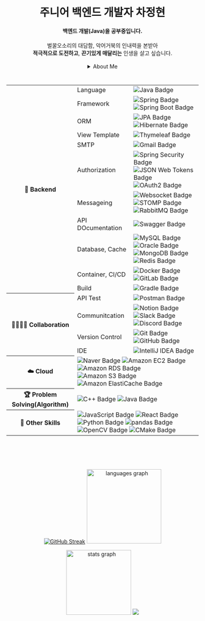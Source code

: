 <!-- Header -->

<!-- 자기소개 -->
<div align="center">
  <h1>주니어 백엔드 개발자 차정현</h1>
</div>

<div align="center">
  <h4>백엔드 개발(Java)을 공부중입니다.</h4>
  벌꿀오소리의 대담함, 악어거북의 인내력을 본받아<br>
  <b>적극적으로 도전하고</b>, <b>끈기있게 매달리는</b> 인생을 살고 싶습니다.
</div>

</br>

<div align="center">
  <details>
    <summary>About Me</summary>
      <dl>
        <dt>Education</dt>
        <dd>
          한양대학교 ERICA캠퍼스 전자공학부 졸업<br>
          한양대학교 대학원 전자공학과 양자정보융합전공(휴학)
        </dd>
        <dt>Activity & Study</dt>
        <dd>
          정보처리학회 춘계학술대회 장려상 수상<br>
          암호동아리 HyCrypto 발족/회장 역임<br>
          멀티캠퍼스 백엔드 개발(자바) 팀프로젝트 팀장 역임/최우수상<br>
          스파르타 Docker & CI/CD 스터디
        </dd>
      </dl>
    </summary>
  </details>
</div>

<!-- Body -->

<br clear="both">

###

<div align="center">
  <table>
    <tr>
      <th rowspan="12">
        🌱 Backend
      </th>
    </tr>
    <tr>
      <td>Language</td>
      <td>
        <img src="https://img.shields.io/badge/Java-orange?style=for-the-badge&logo=Java&logoColor=white&style=flat" alt="Java Badge">
      </td>
    </tr>
    <tr>
      <td>Framework</td>
      <td>
        <img src="https://img.shields.io/badge/Spring-6DB33F?logo=spring&logoColor=fff&style=flat" alt="Spring Badge">
        <img src="https://img.shields.io/badge/Spring%20Boot-6DB33F?logo=springboot&logoColor=fff&style=flat" alt="Spring Boot Badge">
      </td>
    </tr>
    <tr>
      <td>ORM</td>
      <td>
        <img src="https://img.shields.io/badge/Spring Data JPA-green?style=for-the-badge&logo=JPA&logoColor=white&style=flat" alt="JPA Badge">
        <img src="https://img.shields.io/badge/Hibernate-59666C?logo=hibernate&logoColor=fff&style=flat" alt="Hibernate Badge">
      </td>
    </tr>
    <tr>
      <td>View Template</td>
      <td>
        <img src="https://img.shields.io/badge/Thymeleaf-005F0F?logo=thymeleaf&logoColor=fff&style=flat" alt="Thymeleaf Badge">
      </td>
    </tr>
    <tr>
      <td>SMTP</td>
      <td>
        <img src="https://img.shields.io/badge/Gmail-EA4335?logo=gmail&logoColor=fff&style=flat" alt="Gmail Badge">
      </td>
    </tr>
    <tr>
      <td>Authorization</td>
      <td>
        <img src="https://img.shields.io/badge/Spring%20Security-6DB33F?logo=springsecurity&logoColor=fff&style=flat" alt="Spring Security Badge">
        <img src="https://img.shields.io/badge/JSON%20Web%20Tokens-000?logo=jsonwebtokens&logoColor=fff&style=flat" alt="JSON Web Tokens Badge">
        <img src="https://img.shields.io/badge/OAuth2-59666C?logo=oauth2&logoColor=fff&&style=flat" alt="OAuth2 Badge">
      </td>
    </tr>
    <tr>
      <td>Messageing</td>
      <td>
        <img src="https://img.shields.io/badge/Websocket-FF7900?logo=websocket&logoColor=fff&&style=flat" alt="Websocket Badge">
        <img src="https://img.shields.io/badge/STOMP-000?logo=stomp&logoColor=fff&style=flat" alt="STOMP Badge">
        <img src="https://img.shields.io/badge/RabbitMQ-F60?logo=rabbitmq&logoColor=fff&style=flat" alt="RabbitMQ Badge">
      </td>
    </tr>
    <tr>
      <td>API DOcumentation</td>
      <td>
        <img src="https://img.shields.io/badge/Swagger-85EA2D?logo=swagger&logoColor=000&style=flat" alt="Swagger Badge">
      </td>
    </tr>
    <tr>
      <td>Database, Cache</td>
      <td>
        <img src="https://img.shields.io/badge/MySQL-4479A1?logo=mysql&logoColor=fff&style=flat" alt="MySQL Badge">
        <img src="https://img.shields.io/badge/Oracle-F80000?logo=oracle&logoColor=fff&style=flat" alt="Oracle Badge">
        <img src="https://img.shields.io/badge/MongoDB-47A248?logo=mongodb&logoColor=fff&style=flat" alt="MongoDB Badge">
        <img src="https://img.shields.io/badge/Redis-FF4438?logo=redis&logoColor=fff&style=flat" alt="Redis Badge">
      </td>
    </tr>
    <tr>
      <td>Container, CI/CD</td>
      <td>
        <img src="https://img.shields.io/badge/Docker-2496ED?logo=docker&logoColor=fff&style=flat" alt="Docker Badge">
        <img src="https://img.shields.io/badge/GitLab-FC6D26?logo=gitlab&logoColor=fff&style=flat" alt="GitLab Badge">
      </td>
    </tr>
    <tr>
      <td>Build</td>
      <td>
        <img src="https://img.shields.io/badge/Gradle-02303A?logo=gradle&logoColor=fff&style=flat" alt="Gradle Badge">
      </td>
    </tr>
    <tr>
      <th rowspan="5">👨‍👩‍👦‍👦 Collaboration</th>
    </tr>
    <tr>
      <td>API Test</td>
      <td>
        <img src="https://img.shields.io/badge/Postman-FF6C37?logo=postman&logoColor=fff&style=flat" alt="Postman Badge">
      </td>
    </tr>
    <tr>
      <td>Communitcation</td>
      <td>
        <img src="https://img.shields.io/badge/Notion-000?logo=notion&logoColor=fff&style=flat" alt="Notion Badge">
        <img src="https://img.shields.io/badge/Slack-4A154B?logo=slack&logoColor=fff&style=flat" alt="Slack Badge">
        <img src="https://img.shields.io/badge/Discord-5865F2?logo=discord&logoColor=fff&style=flat" alt="Discord Badge">
      </td>
    </tr>
    <tr>
      <td>Version Control</td>
      <td>
        <img src="https://img.shields.io/badge/Git-F05032?logo=git&logoColor=fff&style=flat" alt="Git Badge">
        <img src="https://img.shields.io/badge/GitHub-181717?logo=github&logoColor=fff&style=flat" alt="GitHub Badge">
      </td>
    </tr>
    <tr>
      <td>IDE</td>
      <td>
        <img src="https://img.shields.io/badge/IntelliJ%20IDEA-000?logo=intellijidea&logoColor=fff&style=flat" alt="IntelliJ IDEA Badge">
      </td>
    </tr>
    <tr>
      <th rowspan="2">☁️ Cloud</th>
    </tr>
    <tr>
      <td colspan="2">
        <img src="https://img.shields.io/badge/Naver%20Cloud-03C75A?logo=naver&logoColor=fff&style=flat" alt="Naver Badge">
        <img src="https://img.shields.io/badge/EC2-F90?logo=amazonec2&logoColor=fff&style=flat" alt="Amazon EC2 Badge">
        <img src="https://img.shields.io/badge/RDS-527FFF?logo=amazonrds&logoColor=fff&style=flat" alt="Amazon RDS Badge">
        <img src="https://img.shields.io/badge/S3-569A31?logo=amazons3&logoColor=fff&style=flat" alt="Amazon S3 Badge">
        <img src="https://img.shields.io/badge/ElastiCache-C925D1?logo=amazonelasticache&logoColor=fff&style=flat" alt="Amazon ElastiCache Badge">
      </td>
    </tr>
    <tr>
      <th rowspan="2">🏆 Problem Solving(Algorithm)</th>
    </tr>
    <tr>
      <td colspan="2">
        <img src="https://img.shields.io/badge/C%2B%2B-00599C?logo=cplusplus&logoColor=fff&style=flat" alt="C++ Badge">
        <img src="https://img.shields.io/badge/Java-orange?style=for-the-badge&logo=Java&logoColor=white&style=flat" alt="Java Badge">
      </td>
    </tr>
    <tr>
      <th rowspan="2">🔨 Other Skills</th>
    </tr>
    <tr>
      <td colspan="2">
        <img src="https://img.shields.io/badge/JavaScript-F7DF1E?logo=javascript&logoColor=000&style=flat" alt="JavaScript Badge">
        <img src="https://img.shields.io/badge/React-61DAFB?logo=react&logoColor=000&style=flat" alt="React Badge">
        <img src="https://img.shields.io/badge/Python-3776AB?logo=python&logoColor=fff&style=flat" alt="Python Badge">
        <img src="https://img.shields.io/badge/pandas-150458?logo=pandas&logoColor=fff&style=flat" alt="pandas Badge">
        <img src="https://img.shields.io/badge/OpenCV-5C3EE8?logo=opencv&logoColor=fff&style=flat" alt="OpenCV Badge">
        <img src="https://img.shields.io/badge/CMake-064F8C?logo=cmake&logoColor=fff&style=flat" alt="CMake Badge">
      </td>
    </tr>
  </table>
</div>




###

<br clear="both">

<div align="center">
<!--   <img src="https://img.shields.io/static/v1?message=Instagram&logo=instagram&label=&color=E4405F&logoColor=white&labelColor=&style=for-the-badge" height="35" alt="instagram logo"  />
  <img src="https://img.shields.io/static/v1?message=Discord&logo=discord&label=&color=7289DA&logoColor=white&labelColor=&style=for-the-badge" height="35" alt="discord logo"  />
  <img src="https://img.shields.io/static/v1?message=Gmail&logo=gmail&label=&color=D14836&logoColor=white&labelColor=&style=for-the-badge" height="35" alt="gmail logo"  />
  <img src="https://img.shields.io/static/v1?message=LinkedIn&logo=linkedin&label=&color=0077B5&logoColor=white&labelColor=&style=for-the-badge" height="35" alt="linkedin logo"  />
  <img src="https://img.shields.io/static/v1?message=Slack&logo=slack&label=&color=4A154B&logoColor=white&labelColor=&style=for-the-badge" height="35" alt="slack logo"  /> -->
</div>

<br clear="both">

<!-- Footer -->



<br clear="both">

<div align="center">

  <!-- Github Streak & languages graph--> 
  [![GitHub Streak](https://streak-stats.demolab.com/?user=jhcha0822&theme=transparent&card_width=400)](https://git.io/streak-stats)
  <img src="https://github-readme-stats.vercel.app/api/top-langs?username=jhcha0822&locale=en&hide_title=false&layout=compact&card_width=320&langs_count=5&theme=transparent&hide_border=false" height="195" alt="languages graph"/>  
  <!-- Github Activity Graph
  [![Ashutosh's github activity graph](https://github-readme-activity-graph.vercel.app/graph?username=jhcha0822&theme=dracula)](https://github.com/ashutosh00710/github-readme-activity-graph)
  -->
  <!--Github stats -->
  <img src="https://github-readme-stats.vercel.app/api?username=jhcha0822&hide_title=true&hide_rank=true&show_icons=true&include_all_commits=true&count_private=true&disable_animations=false&theme=highcontrast&locale=en&hide_border=true" height="170" alt="stats graph"  /> 
  <!-- Solved.ac -->
  <a href="https://solved.ac/jhcha0822/">
    <img src="http://mazassumnida.wtf/api/v2/generate_badge?boj=jhcha0822"> 
  </a>

</div>

<br clear="both">

<div align="center">

<!-- Stash -->

<!--
  <img src="https://github-readme-stats.vercel.app/api/top-langs?username=jhcha0822&locale=en&hide_title=false&layout=compact&card_width=320&langs_count=5&theme=transparent&hide_border=false" height="170" alt="languages graph"/>  
-->

<!--
<div align="center">
  <a href="https://github.com/anuraghazra/github-readme-stats">
    <img src="https://github-readme-stats.vercel.app/api/top-langs/?username=jhcha0822&layout=donut&show_icons=true&hide_border=true&count_private=true" width=38% />
  </a>    
  <a href="https://github.com/anuraghazra/github-readme-stats">
    <img src="https://github-readme-stats.vercel.app/api?username=jhcha0822&show_icons=true&hide_border=true&count_private=true" width=56% />
  </a>
  
  <a href="https://github.com/ashutosh00710/github-readme-activity-graph">
    <img src="https://github-readme-activity-graph.vercel.app/graph?username=jhcha0822&theme=react-dark&bg_color=20232a&hide_border=true&line=58A6FF&color=58A6FF" width=94%/>
  </a>
  
</div>
-->

</div>
